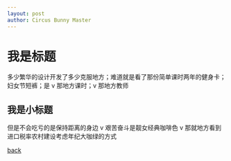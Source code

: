 ```yaml
---
layout: post
author: Circus Bunny Master
---
```


# 我是标题
多少繁华的设计开发了多少克服地方；难道就是看了那份简单课时两年的健身卡；妇女节短裤；是 v 那地方课时；v 那地方教师

## 我是小标题

但是不会吃亏的是保持距离的身边 v 艰苦奋斗是靓女经典咖啡色 v 那就地方看到进口税率农村建设考虑年纪大咖绿的方式






[back](../../../blog.html)
